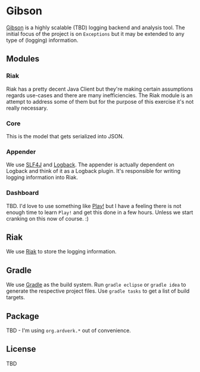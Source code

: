 # Gibson

[Gibson](http://en.wikipedia.org/wiki/Hackers_\(film\)) is a highly scalable (TBD) logging backend and analysis tool. The initial focus of the project is on `Exceptions` but it may be extended to any type of (logging) information.

## Modules

### Riak

Riak has a pretty decent Java Client but they're making certain assumptions regards use-cases and there are many inefficiencies. The Riak module is an attempt to address some of them but for the purpose of this exercise it's not really necessary.  

### Core

This is the model that gets serialized into JSON.

### Appender

We use [SLF4J](http://www.slf4j.org) and [Logback](http://logback.qos.ch). The appender is actually dependent on Logback and think of it as a Logback plugin. It's responsible for writing logging information into Riak.

### Dashboard

TBD. I'd love to use something like [Play!](http://www.playframework.org) but I have a feeling there is not enough time to learn `Play!` and get this done in a few hours. Unless we start cranking on this now of course. :)

## Riak

We use [Riak](http://basho.com/products/riak-overview) to store the logging information.

## Gradle

We use [Gradle](http://gradle.org) as the build system. Run `gradle eclipse` or `gradle idea` to generate the respective project files. Use `gradle tasks` to get a list of build targets.

## Package

TBD - I'm using `org.ardverk.*` out of convenience.

## License

TBD